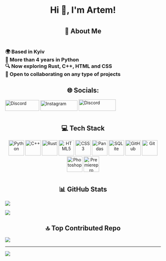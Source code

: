 ## <h1 align="center">Hi 👋, I'm Artem!</h1>
# <h2 align="center">💫 About Me</h2>
<h3><br>    🌍  Based in Kyiv<br>    🧠  More than 4 years in Python<br>    🔍  Now exploring Rust, C++, HTML and CSS<br>    🤝  Open to collaborating on any type of projects<br></h3>

## <h2 align="center">🌐 Socials:
<a href="https://discord.gg/dbknbka"><img src="https://img.shields.io/badge/Discord-%237289DA.svg?logo=discord&logoColor=white" alt="Discord" width="110" height="35"/></a>
<a href="https://instagram.com/___artem_chik___"><img src="https://img.shields.io/badge/Instagram-%23E4405F.svg?logo=Instagram&logoColor=white" alt="Instagram" width="120" height="34"/></a>
<a href="https://tiktok.com/@csgo2_movie"><img src="https://img.shields.io/badge/TikTok-%23000000.svg?logo=TikTok&logoColor=white" alt="Discord" width="120" height="37"/></a>

# <h2 align="center">💻 Tech Stack</h2>
<p align="center">
  <img src="https://cdn.jsdelivr.net/gh/devicons/devicon/icons/python/python-original.svg" alt="Python" width="50" height="50"/>
  <img src="https://img.icons8.com/?size=512&id=40669" alt="C++" width="50" height="50"/>
  <img src="https://cdn.jsdelivr.net/gh/devicons/devicon/icons/rust/rust-original.svg" alt="Rust" width="50" height="50"/>
  <img src="https://cdn.jsdelivr.net/gh/devicons/devicon/icons/html5/html5-original.svg" alt="HTML5" width="50" height="50"/>
  <img src="https://cdn.jsdelivr.net/gh/devicons/devicon/icons/css3/css3-original.svg" alt="CSS3" width="50" height="50"/>
  <img src="https://cdn.jsdelivr.net/gh/devicons/devicon/icons/pandas/pandas-original.svg" alt="Pandas" width="50" height="50"/>
  <img src="https://cdn.jsdelivr.net/gh/devicons/devicon/icons/sqlite/mysql-original.svg" alt="SQLite" width="50" height="50"/>
  <img src="https://cdn.jsdelivr.net/gh/devicons/devicon/icons/github/github-original.svg" alt="GitHub" width="50" height="50"/>
  <img src="https://cdn.jsdelivr.net/gh/devicons/devicon/icons/git/git-original.svg" alt="Git" width="50" height="50"/>
  <img src="https://cdn.jsdelivr.net/gh/devicons/devicon/icons/photoshop/photoshop-original.svg" alt="Photoshop" width="50" height="50"/>
  <img src="https://cdn.jsdelivr.net/gh/devicons/devicon/icons/premierepro/premierepro-original.svg" alt="Premierepro" width="50" height="50"/>
</p>

# <h2 align="center">📊 GitHub Stats</h2>
![](https://github-readme-stats.vercel.app/api?username=DblNbKA&theme=dark&hide_border=false&include_all_commits=true&count_private=true)<br/>

![](https://github-readme-stats.vercel.app/api/top-langs/?username=DblNbKA&theme=dark&hide_border=false&include_all_commits=true&count_private=true&layout=compact)

### <h2 align="center">🔝 Top Contributed Repo</h2>
![](https://github-contributor-stats.vercel.app/api?username=DblNbKA&limit=5&theme=dark&combine_all_yearly_contributions=true)

---
[![](https://visitcount.itsvg.in/api?id=DblNbKA&icon=0&color=0)](https://visitcount.itsvg.in)

<!-- Proudly created with GPRM ( https://gprm.itsvg.in ) -->
